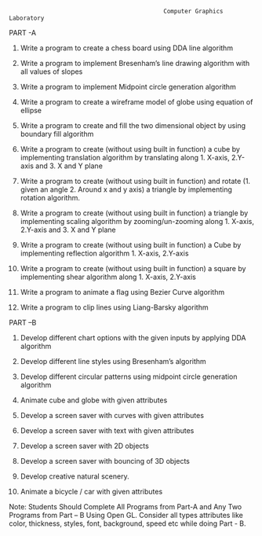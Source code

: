                                                 Computer Graphics Laboratory 

PART -A 

1. Write a program to create a chess board using DDA line algorithm 

2. Write a program to implement Bresenham’s line drawing algorithm with all values of 
    slopes 

3. Write a program to implement Midpoint circle generation algorithm 

4. Write a program to create a wireframe model of globe using equation of ellipse 

5. Write a program to create and fill the two dimensional object by using boundary fill 
    algorithm 

6. Write a program to create (without using built in function) a cube by implementing 
    translation algorithm by translating along 1. X-axis, 2.Y-axis and 3. X and Y plane 

7. Write a program to create (without using built in function) and rotate (1. given an angle 
    2. Around x and y axis) a triangle by implementing rotation algorithm. 

8. Write a program to create (without using built in function) a triangle by implementing 
scaling algorithm by zooming/un-zooming along 1. X-axis, 2.Y-axis and 3. X and Y 
plane 

9. Write a program to create (without using built in function) a Cube by implementing 
reflection algorithm 1. X-axis, 2.Y-axis 

10. Write a program to create (without using built in function) a square by implementing 
shear algorithm along 1. X-axis, 2.Y-axis 

11. Write a program to animate a flag using Bezier Curve algorithm 

12. Write a program to clip lines using Liang-Barsky algorithm 
 
PART –B 

1. Develop different chart options with the given inputs by applying DDA algorithm 

2. Develop different line styles using Bresenham’s algorithm 

3. Develop different circular patterns using midpoint circle generation algorithm 

4. Animate cube and globe with given attributes 

5. Develop a screen saver with curves with given attributes 

6. Develop a screen saver with text with given attributes 

7. Develop a screen saver with 2D objects 

8. Develop a screen saver with bouncing of 3D objects 

9. Develop creative natural scenery. 

10. Animate a bicycle / car with given attributes 
 

Note: 
Students Should Complete All Programs from Part-A and Any Two Programs from Part – 
B Using Open GL. Consider all types attributes like color, thickness, styles, font, 
background, speed etc while doing Part - B. 
